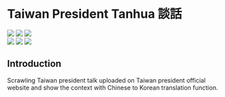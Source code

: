 # Taiwan President Tanhua 談話
<img src="https://img.shields.io/badge/-Python-3776AB?logo=python&logoColor=white"> <img src="https://img.shields.io/badge/-Flask-0D7560?logo=flask&logoColor=white"> <img src="https://img.shields.io/badge/-Go-00A8D1?logo=go&logoColor=white"><br><img src="https://img.shields.io/badge/-HTML-F16529?logo=html5&logoColor=white"> <img src="https://img.shields.io/badge/-Javascript-F7D138?logo=javascript&logoColor=white"> <img src="https://img.shields.io/badge/-CSS-2862E9?logo=css3&logoColor=white">

## Introduction
Scrawling Taiwan president talk uploaded on Taiwan president official website and show the context with Chinese to Korean translation function.
